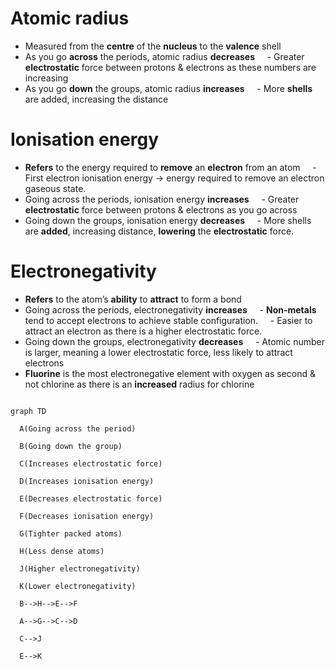 
# Atomic radius
- Measured from the **centre** of the **nucleus** to the **valence** shell
- As you go **across** the periods, atomic radius **decreases**
    - Greater **electrostatic** force between protons & electrons as these numbers are increasing
- As you go **down** the groups, atomic radius **increases**
    - More **shells** are added, increasing the distance
# Ionisation energy
- **Refers** to the energy required to **remove** an **electron** from an atom
    - First electron ionisation energy → energy required to remove an electron gaseous state.
- Going across the periods, ionisation energy **increases**
    - Greater **electrostatic** force between protons & electrons as you go across
- Going down the groups, ionisation energy **decreases**
    - More shells are **added**, increasing distance, **lowering** the **electrostatic** force.
# Electronegativity
- **Refers** to the atom’s **ability** to **attract** to form a bond
- Going across the periods, electronegativity **increases**
    - **Non-metals** tend to accept electrons to achieve stable configuration.
    - Easier to attract an electron as there is a higher electrostatic force.
- Going down the groups, electronegativity **decreases**
    - Atomic number is larger, meaning a lower electrostatic force, less likely to attract electrons
- **Fluorine** is the most electronegative element with oxygen as second & not chlorine as there is an **increased** radius for chlorine

  

```mermaid

graph TD

  A(Going across the period)

  B(Going down the group)

  C(Increases electrostatic force)

  D(Increases ionisation energy)

  E(Decreases electrostatic force)

  F(Decreases ionisation energy)

  G(Tighter packed atoms)

  H(Less dense atoms)

  J(Higher electronegativity)

  K(Lower electronegativity)

  B-->H-->E-->F

  A-->G-->C-->D

  C-->J

  E-->K

```

